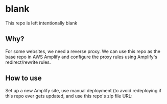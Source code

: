 # blank
This repo is left intentionally blank


## Why?

For some websites, we need a reverse proxy. We can use this repo as the base repo in AWS Amplify and configure the proxy rules using Amplify's redirect/rewrite rules.

## How to use

Set up a new Amplify site, use manual deployment (to avoid redeploying if this repo ever gets updated, and use this repo's zip file URL: 
